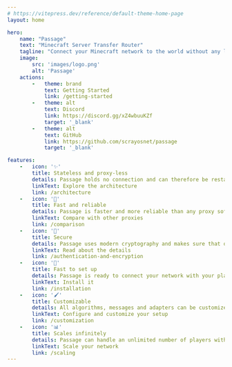 ```yaml
---
# https://vitepress.dev/reference/default-theme-home-page
layout: home

hero:
    name: "Passage"
    text: "Minecraft Server Transfer Router"
    tagline: "Connect your Minecraft network to the world without any limits to scaling, security or infrastructure in a few seconds!"
    image:
        src: 'images/logo.png'
        alt: 'Passage'
    actions:
        -   theme: brand
            text: Getting Started
            link: /getting-started
        -   theme: alt
            text: Discord
            link: https://discord.gg/xZ4wbuuKZf
            target: '_blank'
        -   theme: alt
            text: GitHub
            link: https://github.com/scrayosnet/passage
            target: '_blank'

features:
    -   icon: '✨'
        title: Stateless and proxy-less
        details: Passage holds no connection and can therefore be restarted and replicated at will.
        linkText: Explore the architecture
        link: /architecture
    -   icon: '🚀'
        title: Fast and reliable
        details: Passage is faster and more reliable than any proxy software and needs less than 1MB.
        linkText: Compare with other proxies
        link: /comparison
    -   icon: '🔐'
        title: Secure
        details: Passage uses modern cryptography and makes sure that only valid players are let through.
        linkText: Read about the details
        link: /authentication-and-encryption
    -   icon: '🔋'
        title: Fast to set up
        details: Passage is ready to connect your network with your players in seconds. Batteries included!
        linkText: Install it
        link: /installation
    -   icon: '🖌️'
        title: Customizable
        details: All algorithms, messages and adapters can be customized and tailored to your needs.
        linkText: Configure and customize your setup
        link: /customization
    -   icon: '📊'
        title: Scales infinitely
        details: Passage can handle an unlimited number of players without any additional effort.
        linkText: Scale your network
        link: /scaling
---
```


